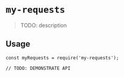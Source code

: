# `my-requests`

> TODO: description

## Usage

```
const myRequests = require('my-requests');

// TODO: DEMONSTRATE API
```
